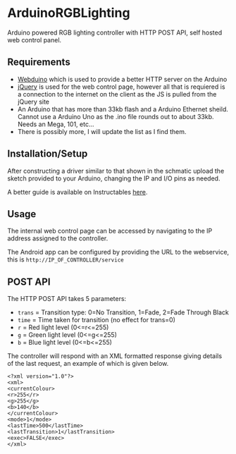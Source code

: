ArduinoRGBLighting
==================

Arduino powered RGB lighting controller with HTTP POST API, self hosted web control panel.

Requirements
------------

-	[Webduino](https://github.com/sirleech/Webduino) which is used to provide a better HTTP server on the Arduino
-	[jQuery](http://jquery.com/) is used for the web control page, however all that is requiered is a connection to the internet on the client as the JS is pulled from the jQuery site
-	An Arduino that has more than 33kb flash and a Arduino Ethernet sheild. Cannot use a Arduino Uno as the .ino file rounds out to about 33kb. Needs an Mega, 101, etc... 
-	There is possibly more, I will update the list as I find them.

Installation/Setup
------------------

After constructing a driver similar to that shown in the schmatic upload the sketch provided to your Arduino, changing the IP and I/O pins as needed.

A better guide is available on Instructables [here](http://www.instructables.com/id/Arduino-Web-Enabled-RGB-Lighting/).

Usage
-----

The internal web control page can be accessed by navigating to the IP address assigned to the controller.

The Android app can be configured by providing the URL to the webservice, this is ```http://IP_OF_CONTROLLER/service```

POST API
--------

The HTTP POST API takes 5 parameters:
-	```trans``` = Transition type: 0=No Transition, 1=Fade, 2=Fade Through Black
-	```time``` = Time taken for transition (no effect for trans=0)
-	```r``` = Red light level (0<=r<=255)
-	```g``` = Green light level (0<=g<=255)
-	```b``` = Blue light level (0<=b<=255)

The controller will respond with an XML formatted response giving details of the last request, an example of which is given below.

```
<?xml version="1.0"?>
<xml>
<currentColour>
<r>255</r>
<g>255</g>
<b>140</b>
</currentColour>
<mode>1</mode>
<lastTime>500</lastTime>
<lastTransition>1</lastTransition>
<exec>FALSE</exec>
</xml>
```
